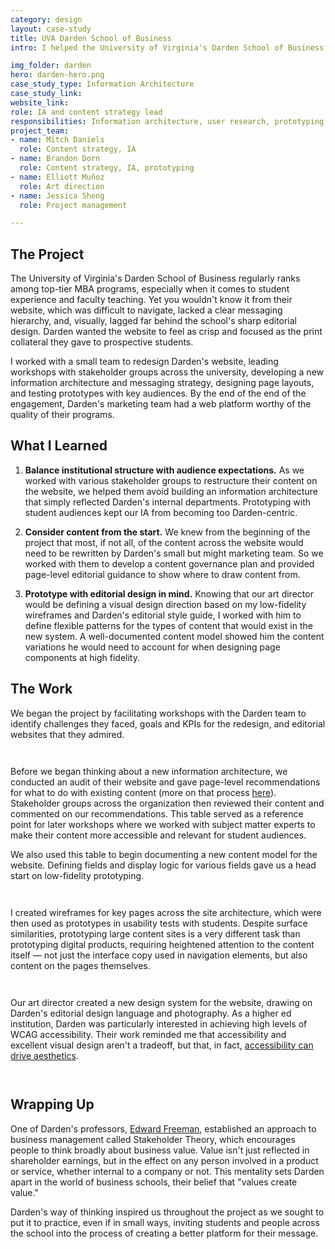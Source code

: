 ```yaml
---
category: design
layout: case-study
title: UVA Darden School of Business
intro: I helped the University of Virginia's Darden School of Business create a worthy representation of its unique, value-based MBA programs.

img_folder: darden
hero: darden-hero.png
case_study_type: Information Architecture
case_study_link:
website_link:
role: IA and content strategy lead
responsibilities: Information architecture, user research, prototyping, workshop facilitation
project_team:
- name: Mitch Daniels
  role: Content strategy, IA
- name: Brandon Dorn
  role: Content strategy, IA, prototyping
- name: Elliott Muñoz
  role: Art direction
- name: Jessica Sheng
  role: Project management

---
```


<h2>The Project</h2>

<p>The University of Virginia's Darden School of Business regularly ranks among top-tier MBA programs, especially when it comes to student experience and faculty teaching. Yet you wouldn't know it from their website, which was difficult to navigate, lacked a clear messaging hierarchy, and, visually, lagged far behind the school's sharp editorial design. Darden wanted the website to feel as crisp and focused as the print collateral they gave to prospective students.</p>

<p>I worked with a small team to redesign Darden's website, leading workshops with stakeholder groups across the university, developing a new information architecture and messaging strategy, designing page layouts, and testing prototypes with key audiences. By the end of the end of the engagement, Darden's marketing team had a web platform worthy of the quality of their programs.</p>

<div class="what-i-learned">
	<h2>What I Learned</h2>
	<ol class="learned-things">
		<li><p><b>Balance institutional structure with audience expectations.</b> As we worked with various stakeholder groups to restructure their content on the website, we helped them avoid building an information architecture that simply reflected Darden's internal departments. Prototyping with student audiences kept our IA from becoming too Darden-centric.</p></li>
		<li><p><b>Consider content from the start.</b> We knew from the beginning of the project that most, if not all, of the content across the website would need to be rewritten by Darden's small but might marketing team. So we worked with them to develop a content governance plan and provided page-level editorial guidance to show where to draw content from.</p></li>
		<li><p><b>Prototype with editorial design in mind.</b> Knowing that our art director would be defining a visual design direction based on my low-fidelity wireframes and Darden's editorial style guide, I worked with him to define flexible patterns for the types of content that would exist in the new system. A well-documented content model showed him the content variations he would need to account for when designing page components at high fidelity.</p></li>
	</ol>
</div>

<h2>The Work</h2>

<p>We began the project by facilitating workshops with the Darden team to identify challenges they faced, goals and KPIs for the redesign, and editorial websites that they admired.</p>

<div class="two-up-container">
	<figure>
		<img src="/img/design/darden/darden-kickoff-1.png" alt="">
	</figure>
	<figure>
		<img src="/img/design/darden/darden-kickoff-2.png" alt="">
	</figure>
</div>

<p>Before we began thinking about a new information architecture, we conducted an audit of their website and gave page-level recommendations for what to do with existing content (more on that process <a href="https://www.viget.com/articles/collaborative-information-architecture-at-scale/">here</a>). Stakeholder groups across the organization then reviewed their content and commented on our recommendations. This table served as a reference point for later workshops where we worked with subject matter experts to make their content more accessible and relevant for student audiences.</p>

<p>We also used this table to begin documenting a new content model for the website. Defining fields and display logic for various fields gave us a head start on low-fidelity prototyping.</p>

<div class="two-up-container">
	<figure>
		<img src="/img/design/darden/darden-airtable-1.png" alt="">
	</figure>
	<figure>
		<img src="/img/design/darden/darden-airtable-2.png" alt="">
	</figure>
</div>

<p>I created wireframes for key pages across the site architecture, which were then used as prototypes in usability tests with students. Despite surface similarities, prototyping large content sites is a very different task than prototyping digital products, requiring heightened attention to the content itself — not just the interface copy used in navigation elements, but also content on the pages themselves.</p>

<figure class="full-width">
	<img src="/img/design/darden/darden-wires-overview.png" alt="">
</figure>

<figure class="almost-body-width">
	<img src="/img/design/darden/darden-wire-1.png" alt="">
	<figcaption></figcaption>
</figure>

<p>Our art director created a new design system for the website, drawing on Darden's editorial design language and photography. As a higher ed institution, Darden was particularly interested in achieving high levels of WCAG accessibility. Their work reminded me that accessibility and excellent visual design aren't a tradeoff, but that, in fact, <a href="https://uxdesign.cc/accessibility-drives-aesthetics-5aef77b5d2aa">accessibility can drive aesthetics</a>.</p>

<figure>
	<img src="/img/design/darden/darden-design-system.png" alt=""> 
</figure>

<figure>
	<img src="/img/design/darden/darden-final-designs.png" alt="">
</figure>

<h2>Wrapping Up</h2>
<p>One of Darden's professors, <a href="https://www.darden.virginia.edu/faculty-research/directory/r-edward-freeman">Edward Freeman</a>, established an approach to business management called Stakeholder Theory, which encourages people to think broadly about business value. Value isn't just reflected in shareholder earnings, but in the effect on any person involved in a product or service, whether internal to a company or not. This mentality sets Darden apart in the world of business schools, their belief that "values create value."</p>

<p>Darden's way of thinking inspired us throughout the project as we sought to put it to practice, even if in small ways, inviting students and people across the school into the process of creating a better platform for their message.</p> 